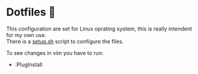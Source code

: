 # Dotfiles :wrench:

This configuration are set for Linux oprating system, this is really intendent for my own use.<br>
There is a [setup.sh](https://github.com/fredo0522/Dotfiles/blob/master/setup.sh) script to configure the files. <br>

To see changes in vim you have to run: <br>
* :PlugInstall
